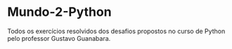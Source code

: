 # Mundo-2-Python

Todos os exercícios resolvidos dos desafios propostos no curso de Python pelo professor Gustavo Guanabara.
